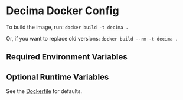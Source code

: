 # Decima Docker Config #
To build the image, run:
    `docker build -t decima .`

Or, if you want to replace old versions:
    `docker build --rm -t decima .`

## Required Environment Variables ##

## Optional Runtime Variables ##
See the [Dockerfile](Dockerfile) for defaults.
